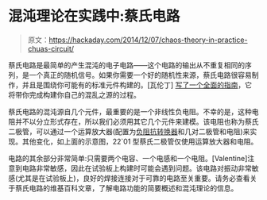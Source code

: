 # 混沌理论在实践中:蔡氏电路

> 原文：<https://hackaday.com/2014/12/07/chaos-theory-in-practice-chuas-circuit/>

蔡氏电路是最简单的产生混沌的电子电路——这个电路的输出从不重复相同的序列，是一个真正的随机信号。如果你需要一个好的随机性来源，蔡氏电路很容易制作，并且是围绕你可能有的标准元件构建的。[瓦伦丁] [写了一个全面的指南](http://www.chuacircuits.com/howtobuild1.php)，它将带你完成构建你自己的混乱之源的过程。

蔡氏电路的混沌源自几个元件，最重要的是一个非线性负电阻。不幸的是，这种电阻并不以分立形式存在，所以我们必须用其它几个元件来建模。该电阻也称为蔡氏二极管，可以通过一个运算放大器(配置为[负阻抗转换器](http://en.wikipedia.org/wiki/Negative_impedance_converter)和几对二极管和电阻)来实现。其他变化，如上面的示意图，22`01 型蔡氏二极管仅使用运算放大器和电阻。

电路的其余部分非常简单:只需要两个电容、一个电感和一个电阻。[Valentine]注意到电路非常敏感，因此在试验板上构建时可能会遇到问题。该电路对振动非常敏感(尤其是在试验板上)，良好的焊接连接对于可靠的电路至关重要。请务必查看关于蔡氏电路的维基百科文章，了解电路功能的简要概述和混沌理论的信息。